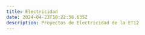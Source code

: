 ```yaml
---
title: Electricidad
date: 2024-04-23T18:22:56.635Z
description: Proyectos de Electricidad de la ET12
---
```

